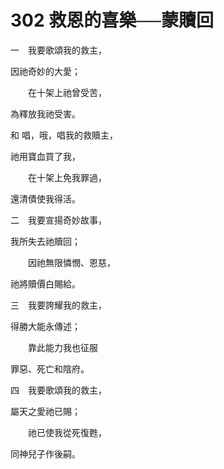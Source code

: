 # 302 救恩的喜樂──蒙贖回

一　我要歌頌我的救主，

因祂奇妙的大愛；

　　在十架上祂曾受苦，

為釋放我祂受害。

和 唱，哦，唱我的救贖主，

祂用寶血買了我，

　　在十架上免我罪過，

還清債使我得活。

二　我要宣揚奇妙故事，

我所失去祂贖回；

　　因祂無限憐憫、恩慈，

祂將贖價白賜給。

三　我要誇耀我的救主，

得勝大能永傳述；

　　靠此能力我也征服

罪惡、死亡和陰府。

四　我要歌頌我的救主，

屬天之愛祂已賜；

　　祂已使我從死復甦，

同神兒子作後嗣。

